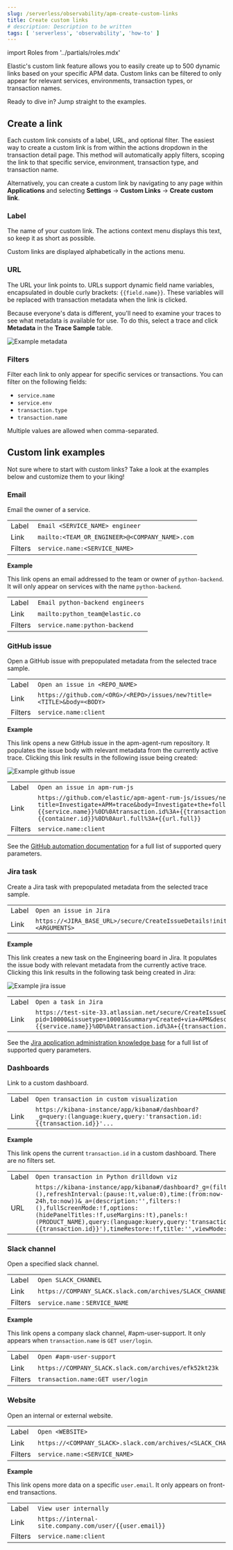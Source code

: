 ```yaml
---
slug: /serverless/observability/apm-create-custom-links
title: Create custom links
# description: Description to be written
tags: [ 'serverless', 'observability', 'how-to' ]
---
```


<p><DocBadge template="technical preview" /></p>

import Roles from '../partials/roles.mdx'

<Roles role="Editor" goal="create and manage custom links" />

Elastic's custom link feature allows you to easily create up to 500 dynamic links
based on your specific APM data.
Custom links can be filtered to only appear for relevant services,
environments, transaction types, or transaction names.

Ready to dive in? Jump straight to the <DocLink slug="/serverless/observability/apm-create-custom-links" section="custom-link-examples">examples</DocLink>.

## Create a link

Each custom link consists of a label, URL, and optional filter.
The easiest way to create a custom link is from within the actions dropdown in the transaction detail page.
This method will automatically apply filters, scoping the link to that specific service,
environment, transaction type, and transaction name.

Alternatively, you can create a custom link by navigating to any page within **Applications** and selecting **Settings** → **Custom Links** → **Create custom link**.

### Label

The name of your custom link.
The actions context menu displays this text, so keep it as short as possible.

<DocCallOut title="Tip">
Custom links are displayed alphabetically in the actions menu.
</DocCallOut>

### URL

The URL your link points to.
URLs support dynamic field name variables, encapsulated in double curly brackets: `{{field.name}}`.
These variables will be replaced with transaction metadata when the link is clicked.

Because everyone's data is different,
you'll need to examine your traces to see what metadata is available for use.
To do this, select a trace and click **Metadata** in the **Trace Sample** table.

![Example metadata](images/custom-links/example-metadata.png)

### Filters

Filter each link to only appear for specific services or transactions.
You can filter on the following fields:

* `service.name`
* `service.env`
* `transaction.type`
* `transaction.name`

Multiple values are allowed when comma-separated.

## Custom link examples

Not sure where to start with custom links?
Take a look at the examples below and customize them to your liking!

### Email

Email the owner of a service.

<!-- TODO: If we change these to Docsmobile tables they might look better-->

|  |  |
|---|---|
| Label | `Email <SERVICE_NAME> engineer` |
| Link | `mailto:<TEAM_OR_ENGINEER>@<COMPANY_NAME>.com` |
| Filters | `service.name:<SERVICE_NAME>` |

**Example**

This link opens an email addressed to the team or owner of `python-backend`.
It will only appear on services with the name `python-backend`.

|  |  |
|---|---|
| Label | `Email python-backend engineers` |
| Link | `mailto:python_team@elastic.co` |
| Filters | `service.name:python-backend` |

### GitHub issue

Open a GitHub issue with prepopulated metadata from the selected trace sample.

|  |  |
|---|---|
| Label | `Open an issue in <REPO_NAME>` |
| Link | `https://github.com/<ORG>/<REPO>/issues/new?title=<TITLE>&body=<BODY>` |
| Filters | `service.name:client` |

**Example**

This link opens a new GitHub issue in the apm-agent-rum repository.
It populates the issue body with relevant metadata from the currently active trace.
Clicking this link results in the following issue being created:

![Example github issue](images/custom-links/create-github-issue.png)

|  |  |
|---|---|
| Label | `Open an issue in apm-rum-js` |
| Link | `https://github.com/elastic/apm-agent-rum-js/issues/new?title=Investigate+APM+trace&body=Investigate+the+following+APM+trace%3A%0D%0A%0D%0Aservice.name%3A+{{service.name}}%0D%0Atransaction.id%3A+{{transaction.id}}%0D%0Acontainer.id%3A+{{container.id}}%0D%0Aurl.full%3A+{{url.full}}` |
| Filters | `service.name:client` |

See the [GitHub automation documentation](https://help.github.com/en/github/managing-your-work-on-github/about-automation-for-issues-and-pull-requests-with-query-parameters) for a full list of supported query parameters.

<div id="custom-links-examples-jira"></div>

### Jira task

Create a Jira task with prepopulated metadata from the selected trace sample.

|  |  |
|---|---|
| Label | `Open an issue in Jira` |
| Link | `https://<JIRA_BASE_URL>/secure/CreateIssueDetails!init.jspa?<ARGUMENTS>` |

**Example**

This link creates a new task on the Engineering board in Jira.
It populates the issue body with relevant metadata from the currently active trace.
Clicking this link results in the following task being created in Jira:

![Example jira issue](images/custom-links/create-jira-issue.png)

|  |  |
|---|---|
| Label | `Open a task in Jira` |
| Link | `https://test-site-33.atlassian.net/secure/CreateIssueDetails!init.jspa?pid=10000&issuetype=10001&summary=Created+via+APM&description=Investigate+the+following+APM+trace%3A%0D%0A%0D%0Aservice.name%3A+{{service.name}}%0D%0Atransaction.id%3A+{{transaction.id}}%0D%0Acontainer.id%3A+{{container.id}}%0D%0Aurl.full%3A+{{url.full}}` |

See the [Jira application administration knowledge base](https://confluence.atlassian.com/jirakb/how-to-create-issues-using-direct-html-links-in-jira-server-159474.html)
for a full list of supported query parameters.

### Dashboards

Link to a custom dashboard.

|  |  |
|---|---|
| Label | `Open transaction in custom visualization` |
| Link | `https://kibana-instance/app/kibana#/dashboard?_g=query:(language:kuery,query:'transaction.id:{{transaction.id}}'...` |

**Example**

This link opens the current `transaction.id` in a custom dashboard.
There are no filters set.

|  |  |
|---|---|
| Label | `Open transaction in Python drilldown viz` |
| URL | `https://kibana-instance/app/kibana#/dashboard?_g=(filters:!(),refreshInterval:(pause:!t,value:0),time:(from:now-24h,to:now))&_a=(description:'',filters:!(),fullScreenMode:!f,options:(hidePanelTitles:!f,useMargins:!t),panels:!(PRODUCT_NAME),query:(language:kuery,query:'transaction.id:{{transaction.id}}'),timeRestore:!f,title:'',viewMode:edit)` |

### Slack channel

Open a specified slack channel.

|  |  |
|---|---|
| Label | `Open SLACK_CHANNEL` |
| Link | `https://COMPANY_SLACK.slack.com/archives/SLACK_CHANNEL` |
| Filters | `service.name` : `SERVICE_NAME` |

**Example**

This link opens a company slack channel, #apm-user-support.
It only appears when `transaction.name` is `GET user/login`.

|  |  |
|---|---|
| Label | `Open #apm-user-support` |
| Link | `https://COMPANY_SLACK.slack.com/archives/efk52kt23k` |
| Filters | `transaction.name:GET user/login` |

### Website

Open an internal or external website.

|  |  |
|---|---|
| Label | `Open <WEBSITE>` |
| Link | `https://<COMPANY_SLACK>.slack.com/archives/<SLACK_CHANNEL>` |
| Filters | `service.name:<SERVICE_NAME>` |

**Example**

This link opens more data on a specific `user.email`.
It only appears on front-end transactions.

|  |  |
|---|---|
| Label | `View user internally` |
| Link | `https://internal-site.company.com/user/{{user.email}}` |
| Filters | `service.name:client` |
